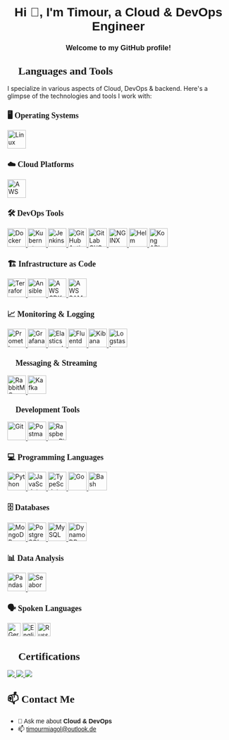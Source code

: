 <!-- Header Section -->
<h1 align="center"><font face="Arial">Hi 👋, I'm Timour, a Cloud & DevOps Engineer</font></h1>
<h3 align="center"><font face="Arial">Welcome to my GitHub profile!</font></h3>

<!-- Languages and Tools Section -->
<h2 align="left"><font size="+2" face="Verdana">🌟 Languages and Tools</font></h2>
<p align="left">
  I specialize in various aspects of Cloud, DevOps & backend. Here's a glimpse of the technologies and tools I work with:
</p>

<!-- Operating Systems -->
<h3 align="left"><font size="+1" face="Verdana">🖥️ Operating Systems</font></h3>
<p align="left">
  <a href="https://www.linux.org/" target="_blank">
    <img src="https://skillicons.dev/icons?i=linux" height="42" alt="Linux" />
  </a>
</p>

<!-- Cloud Platforms -->
<h3 align="left"><font size="+1" face="Verdana">☁️ Cloud Platforms</font></h3>
<p align="left">
  <a href="https://aws.amazon.com/" target="_blank">
    <img src="https://skillicons.dev/icons?i=aws" height="42" alt="AWS" />
  </a>
</p>

<!-- DevOps Tools -->
<h3 align="left"><font size="+1" face="Verdana">🛠️ DevOps Tools</font></h3>
<p align="left">
  <a href="https://www.docker.com/" target="_blank">
    <img src="https://skillicons.dev/icons?i=docker" height="42" alt="Docker" />
  </a>
  <a href="https://kubernetes.io/" target="_blank">
    <img src="https://skillicons.dev/icons?i=kubernetes" height="42" alt="Kubernetes" />
  </a>
  <a href="https://www.jenkins.io/" target="_blank">
    <img src="https://skillicons.dev/icons?i=jenkins" height="42" alt="Jenkins" />
  </a>
  <a href="https://github.com/features/actions" target="_blank">
    <img src="https://skillicons.dev/icons?i=githubactions" height="42" alt="GitHub Actions" />
  </a>
  <a href="https://about.gitlab.com/stages-devops-lifecycle/continuous-integration/" target="_blank">
    <img src="https://skillicons.dev/icons?i=gitlab" height="42" alt="GitLab CI/CD" />
  </a>
  <a href="https://www.nginx.com/" target="_blank">
    <img src="https://skillicons.dev/icons?i=nginx" height="42" alt="NGINX" />
  </a>
  <a href="https://helm.sh/" target="_blank">
    <img src="https://icon.icepanel.io/Technology/png-shadow-512/Helm.png" height="42" alt="Helm" />
  </a>
  <a href="https://konghq.com/kong/" target="_blank">
    <img src="https://skillicons.dev/icons?i=kong" height="42" alt="Kong API Gateway" />
  </a>
</p>

<!-- Infrastructure as Code (IaC) -->
<h3 align="left"><font size="+1" face="Verdana">🏗️ Infrastructure as Code</font></h3>
<p align="left">
  <a href="https://www.terraform.io/" target="_blank">
    <img src="https://skillicons.dev/icons?i=terraform" height="42" alt="Terraform" />
  </a>
  <a href="https://www.ansible.com/" target="_blank">
    <img src="https://skillicons.dev/icons?i=ansible" height="42" alt="Ansible" />
  </a>
  <a href="https://aws.amazon.com/cdk/" target="_blank">
    <img src="https://avatars.githubusercontent.com/u/90621382?s=280&v=4" height="42" alt="AWS CDK" />
  </a>
  <a href="https://aws.amazon.com/serverless/sam/" target="_blank">
    <img src="https://encrypted-tbn0.gstatic.com/images?q=tbn:ANd9GcRNT5dwasSXolnrh7_Dqsp1NNBDqV8yIrZefw&s" height="42" alt="AWS SAM" />
  </a>
</p>

<!-- Monitoring and Logging -->
<h3 align="left"><font size="+1" face="Verdana">📈 Monitoring & Logging</font></h3>
<p align="left">
  <a href="https://prometheus.io/" target="_blank">
    <img src="https://skillicons.dev/icons?i=prometheus" height="42" alt="Prometheus" />
  </a>
  <a href="https://grafana.com/" target="_blank">
    <img src="https://skillicons.dev/icons?i=grafana" height="42" alt="Grafana" />
  </a>
  <a href="https://www.elastic.co/elasticsearch/" target="_blank">
    <img src="https://skillicons.dev/icons?i=elasticsearch" height="42" alt="Elasticsearch" />
  </a>
  <a href="https://www.fluentd.org/" target="_blank">
    <img src="https://cdn.jsdelivr.net/npm/simple-icons@v14/icons/fluentd.svg" height="42" alt="Fluentd" />
  </a>
  <a href="https://www.elastic.co/kibana" target="_blank">
    <img src="https://cdn.jsdelivr.net/npm/simple-icons@v14/icons/kibana.svg" height="42" alt="Kibana" />
  </a>
  <a href="https://www.elastic.co/logstash" target="_blank">
    <img src="https://cdn.jsdelivr.net/npm/simple-icons@v14/icons/logstash.svg" height="42" alt="Logstash" />
  </a>
</p>

<!-- Messaging and Streaming -->
<h3 align="left"><font size="+1" face="Verdana">💬 Messaging & Streaming</font></h3>
<p align="left">
  <a href="https://www.rabbitmq.com/" target="_blank">
    <img src="https://skillicons.dev/icons?i=rabbitmq" height="42" alt="RabbitMQ" />
  </a>
  <a href="https://kafka.apache.org/" target="_blank">
    <img src="https://skillicons.dev/icons?i=kafka" height="42" alt="Kafka" />
  </a>
</p>

<!-- Development Tools -->
<h3 align="left"><font size="+1" face="Verdana">🧰 Development Tools</font></h3>
<p align="left">
  <a href="https://git-scm.com/" target="_blank">
    <img src="https://skillicons.dev/icons?i=git" height="42" alt="Git" />
  </a>
  <a href="https://www.postman.com/" target="_blank">
    <img src="https://skillicons.dev/icons?i=postman" height="42" alt="Postman" />
  </a>
  <a href="https://www.raspberrypi.org/" target="_blank">
    <img src="https://skillicons.dev/icons?i=raspberrypi" height="42" alt="Raspberry Pi" />
  </a>
</p>

<!-- Programming Languages -->
<h3 align="left"><font size="+1" face="Verdana">💻 Programming Languages</font></h3>
<p align="left">
  <a href="https://www.python.org" target="_blank">
    <img src="https://skillicons.dev/icons?i=python" height="42" alt="Python" />
  </a>
  <a href="https://www.javascript.com/" target="_blank">
    <img src="https://skillicons.dev/icons?i=javascript" height="42" alt="JavaScript" />
  </a>
  <a href="https://www.typescriptlang.org/" target="_blank">
    <img src="https://skillicons.dev/icons?i=typescript" height="42" alt="TypeScript" />
  </a>
  <a href="https://golang.org/" target="_blank">
    <img src="https://skillicons.dev/icons?i=go" height="42" alt="Go" />
  </a>
  <a href="https://www.gnu.org/software/bash/" target="_blank">
    <img src="https://skillicons.dev/icons?i=bash" height="42" alt="Bash" />
  </a>
</p>

<!-- Databases -->
<h3 align="left"><font size="+1" face="Verdana">🗄️ Databases</font></h3>
<p align="left">
  <a href="https://www.mongodb.com/" target="_blank">
    <img src="https://skillicons.dev/icons?i=mongodb" height="42" alt="MongoDB" />
  </a>
  <a href="https://www.postgresql.org/" target="_blank">
    <img src="https://skillicons.dev/icons?i=postgresql" height="42" alt="PostgreSQL" />
  </a>
  <a href="https://www.mysql.com/" target="_blank">
    <img src="https://skillicons.dev/icons?i=mysql" height="42" alt="MySQL" />
  </a>
  <a href="https://aws.amazon.com/dynamodb/" target="_blank">
    <img src="https://skillicons.dev/icons?i=dynamodb" height="42" alt="DynamoDB" />
  </a>
</p>

<!-- Data Analysis -->
<h3 align="left"><font size="+1" face="Verdana">📊 Data Analysis</font></h3>
<p align="left">
  <a href="https://pandas.pydata.org/" target="_blank">
    <img src="https://skillicons.dev/icons?i=pandas" height="42" alt="Pandas" />
  </a>
  <a href="https://seaborn.pydata.org/" target="_blank">
    <img src="https://skillicons.dev/icons?i=seaborn" height="42" alt="Seaborn" />
  </a>
</p>

<!-- Spoken Languages -->
<h3 align="left"><font size="+1" face="Verdana">🗣️ Spoken Languages</font></h3>
<p align="left">
  <img src="https://cdn.jsdelivr.net/npm/country-flag-emoji-json@2.0.0/dist/images/DE.svg" height="30" alt="German">
  <img src="https://cdn.jsdelivr.net/npm/country-flag-emoji-json@2.0.0/dist/images/US.svg" height="30" alt="English">
  <img src="https://cdn.jsdelivr.net/npm/country-flag-emoji-json@2.0.0/dist/images/RU.svg" height="30" alt="Russian">
</p>

<!-- Certifications Section -->
<h2 align="left"><font size="+2" face="Verdana">📜 Certifications</font></h2>
<p align="left">
  <a href="https://aws.amazon.com/certification/certified-solutions-architect-associate/" target="_blank">
    <img src="https://img.shields.io/badge/AWS_Solutions_Architect-FF9900?style=for-the-badge&logo=amazonaws&logoColor=white">
  </a>
  <a href="https://www.scrum.org/certificates/543991" target="_blank">
    <img src="https://img.shields.io/badge/Scrum_PSM_I-2A5C8A?style=for-the-badge&logo=scrumalliance&logoColor=white">
  </a>
  <a href="https://www.cncf.io/training/kubeastronaut/" target="_blank">
    <img src="https://img.shields.io/badge/🚀_KubeAstronaut-326CE5?style=for-the-badge&logo=kubernetes&logoColor=white">
  </a>
</p>

<!-- Contact Section -->
<h2 align="left"><font size="+2" face="Verdana">📫 Contact Me</font></h2>
<ul>
  <li><font face="Arial">💬 Ask me about <strong>Cloud & DevOps</strong></font></li>
  <li><font face="Arial">📫 <a href="mailto:timourmiagol@outlook.de">timourmiagol@outlook.de</a></font></li>
</ul>


<!-- 
<br> </br>
next Certification:

<a href="https://www.cncf.io/certification/cka/" target="_blank">
  <img align="left" alt="Certified Kubernetes Administrator" height="42px" src="https://images.credly.com/size/680x680/images/8b8ed108-e77d-4396-ac59-2504583b9d54/cka_from_cncfsite__281_29.png">
</a>
-->

<!-- 
<br> </br>
next Certification:

<a href="https://www.cncf.io/certification/cka/" target="_blank">
  <img align="left" alt="Certified Kubernetes Administrator" height="42px" src="https://images.credly.com/size/680x680/images/8b8ed108-e77d-4396-ac59-2504583b9d54/cka_from_cncfsite__281_29.png">
</a>
-->

<!-- 
<br> </br>
next Certification:

<a href="https://www.cncf.io/certification/cka/" target="_blank">
  <img align="left" alt="Certified Kubernetes Administrator" height="42px" src="https://images.credly.com/size/680x680/images/8b8ed108-e77d-4396-ac59-2504583b9d54/cka_from_cncfsite__281_29.png">
</a>
-->




<!--
**Tim275/Tim275** is a ✨ _special_ ✨ repository because its `README.md` (this file) appears on your GitHub profile.

Here are some ideas to get you started:

-->

